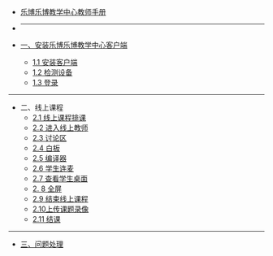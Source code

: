 * [乐博乐博教学中心教师手册](README.md)
* ---

* [一、安装乐博乐博教学中心客户端](part1/README.md)
    * [1.1 安装客户端](part1/1.1安装客户端.md)
    * [1.2 检测设备](part1/1.2检测设备.md)
    * [1.3 登录](part1/1.3登录.md)
---
* 二、线上课程
    * [2.1 线上课程排课](part2/2.1线上课程排课.md)
    * [2.2 进入线上教师](part2/2.2进入线上教室.md)
    * [2.3 讨论区](part2/2.3讨论区.md)
    * [2.4 白板](part2/2.4白板.md)
    * [2.5 编译器](part2/2.5编译器.md)
    * [2.6 学生连麦](part2/2.6学生连麦.md)
    * [2.7 查看学生桌面](part2/2.7查看学生桌面.md)
    * [2. 8 全屏](part2/2.8全屏.md)
    * [2.9 结束线上课程](part2/2.9结束线上课程.md)
    * [2.10上传课题录像](part2/2.10上传课题录像.md)
    * [2.11 结课](part2/2.11结课.md)
---

* [三、问题处理](part3/3问题处理.md)
